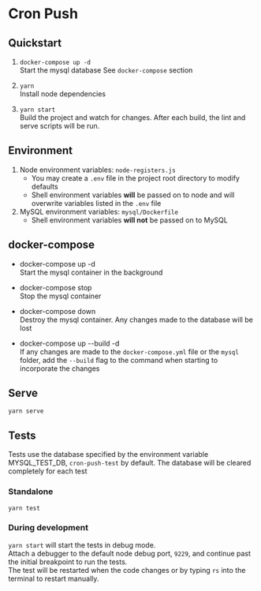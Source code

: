 # Cron Push

## Quickstart

1. `docker-compose up -d`\
    Start the mysql database
    See `docker-compose` section

2. `yarn`\
    Install node dependencies

3. `yarn start`\
    Build the project and watch for changes. After each build, the lint and
    serve scripts will be run.

## Environment
1. Node environment variables: `node-registers.js`
    * You may create a `.env` file in the project root directory to modify defaults
    * Shell environment variables **will** be passed on to node and will overwrite
        variables listed in the `.env` file
2. MySQL environment variables: `mysql/Dockerfile`
    * Shell environment variables **will not** be passed on to MySQL

## docker-compose
* docker-compose up -d\
  Start the mysql container in the background

* docker-compose stop\
  Stop the mysql container

* docker-compose down\
  Destroy the mysql container. Any changes made to the database will be lost

* docker-compose up --build -d\
  If any changes are made to the `docker-compose.yml` file or the `mysql` folder, add
  the `--build` flag to the command when starting to incorporate the changes

## Serve
```
yarn serve
```

## Tests

Tests use the database specified by the environment variable MYSQL_TEST_DB, `cron-push-test`
by default. The database will be cleared completely for each test

### Standalone
```
yarn test
```

### During development
`yarn start` will start the tests in debug mode.\
Attach a debugger to the default node debug port, `9229`, and continue past the initial breakpoint to run the tests.\
The test will be restarted when the code changes or by typing `rs` into the terminal to restart manually.
